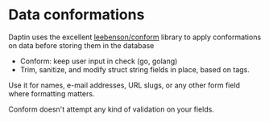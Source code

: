 # Data conformations

Daptin uses the excellent [leebenson/conform](https://github.com/leebenson/conform) library to apply conformations on data before storing them in the database

- Conform: keep user input in check (go, golang)
- Trim, sanitize, and modify struct string fields in place, based on tags.

Use it for names, e-mail addresses, URL slugs, or any other form field where formatting matters.

Conform doesn't attempt any kind of validation on your fields.
